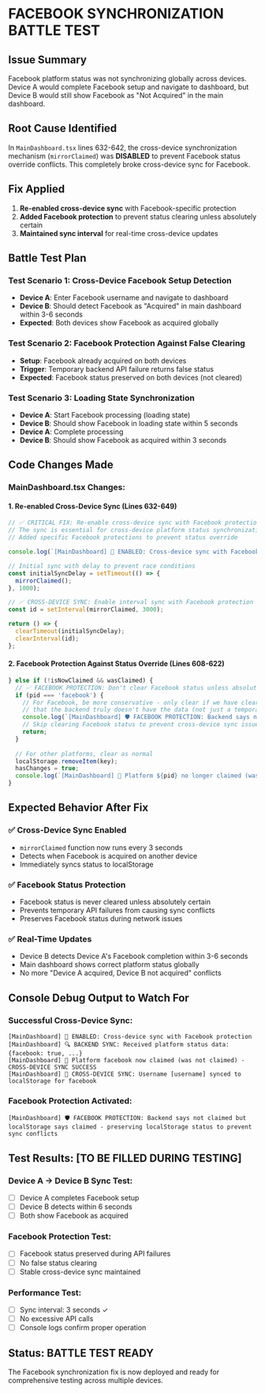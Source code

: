 # FACEBOOK SYNCHRONIZATION BATTLE TEST

## Issue Summary
Facebook platform status was not synchronizing globally across devices. Device A would complete Facebook setup and navigate to dashboard, but Device B would still show Facebook as "Not Acquired" in the main dashboard.

## Root Cause Identified
In `MainDashboard.tsx` lines 632-642, the cross-device synchronization mechanism (`mirrorClaimed`) was **DISABLED** to prevent Facebook status override conflicts. This completely broke cross-device sync for Facebook.

## Fix Applied
1. **Re-enabled cross-device sync** with Facebook-specific protection
2. **Added Facebook protection** to prevent status clearing unless absolutely certain
3. **Maintained sync interval** for real-time cross-device updates

## Battle Test Plan

### Test Scenario 1: Cross-Device Facebook Setup Detection
- **Device A**: Enter Facebook username and navigate to dashboard  
- **Device B**: Should detect Facebook as "Acquired" in main dashboard within 3-6 seconds
- **Expected**: Both devices show Facebook as acquired globally

### Test Scenario 2: Facebook Protection Against False Clearing
- **Setup**: Facebook already acquired on both devices
- **Trigger**: Temporary backend API failure returns false status
- **Expected**: Facebook status preserved on both devices (not cleared)

### Test Scenario 3: Loading State Synchronization  
- **Device A**: Start Facebook processing (loading state)
- **Device B**: Should show Facebook in loading state within 5 seconds
- **Device A**: Complete processing
- **Device B**: Should show Facebook as acquired within 3 seconds

## Code Changes Made

### MainDashboard.tsx Changes:

#### 1. Re-enabled Cross-Device Sync (Lines 632-649)
```typescript
// ✅ CRITICAL FIX: Re-enable cross-device sync with Facebook protection
// The sync is essential for cross-device platform status synchronization
// Added specific Facebook protections to prevent status override

console.log(`[MainDashboard] 🔄 ENABLED: Cross-device sync with Facebook protection`);

// Initial sync with delay to prevent race conditions
const initialSyncDelay = setTimeout(() => {
  mirrorClaimed();
}, 1000);

// ✅ CROSS-DEVICE SYNC: Enable interval sync with Facebook protection
const id = setInterval(mirrorClaimed, 3000);

return () => { 
  clearTimeout(initialSyncDelay);
  clearInterval(id); 
};
```

#### 2. Facebook Protection Against Status Override (Lines 608-622)
```typescript
} else if (!isNowClaimed && wasClaimed) {
  // ✅ FACEBOOK PROTECTION: Don't clear Facebook status unless absolutely certain
  if (pid === 'facebook') {
    // For Facebook, be more conservative - only clear if we have clear evidence
    // that the backend truly doesn't have the data (not just a temporary API issue)
    console.log(`[MainDashboard] 🛡️ FACEBOOK PROTECTION: Backend says not claimed but localStorage says claimed - preserving localStorage status to prevent sync conflicts`);
    // Skip clearing Facebook status to prevent cross-device sync issues
    return;
  }
  
  // For other platforms, clear as normal
  localStorage.removeItem(key);
  hasChanges = true;
  console.log(`[MainDashboard] 🔄 Platform ${pid} no longer claimed (was claimed)`);
}
```

## Expected Behavior After Fix

### ✅ Cross-Device Sync Enabled
- `mirrorClaimed` function now runs every 3 seconds
- Detects when Facebook is acquired on another device
- Immediately syncs status to localStorage

### ✅ Facebook Status Protection  
- Facebook status is never cleared unless absolutely certain
- Prevents temporary API failures from causing sync conflicts
- Preserves Facebook status during network issues

### ✅ Real-Time Updates
- Device B detects Device A's Facebook completion within 3-6 seconds
- Main dashboard shows correct platform status globally
- No more "Device A acquired, Device B not acquired" conflicts

## Console Debug Output to Watch For

### Successful Cross-Device Sync:
```
[MainDashboard] 🔄 ENABLED: Cross-device sync with Facebook protection
[MainDashboard] 🔍 BACKEND SYNC: Received platform status data: {facebook: true, ...}
[MainDashboard] 🔄 Platform facebook now claimed (was not claimed) - CROSS-DEVICE SYNC SUCCESS
[MainDashboard] 🔄 CROSS-DEVICE SYNC: Username [username] synced to localStorage for facebook
```

### Facebook Protection Activated:
```
[MainDashboard] 🛡️ FACEBOOK PROTECTION: Backend says not claimed but localStorage says claimed - preserving localStorage status to prevent sync conflicts
```

## Test Results: [TO BE FILLED DURING TESTING]

### Device A → Device B Sync Test:
- [ ] Device A completes Facebook setup
- [ ] Device B detects within 6 seconds  
- [ ] Both show Facebook as acquired

### Facebook Protection Test:
- [ ] Facebook status preserved during API failures
- [ ] No false status clearing
- [ ] Stable cross-device sync maintained

### Performance Test:
- [ ] Sync interval: 3 seconds ✓
- [ ] No excessive API calls
- [ ] Console logs confirm proper operation

## Status: BATTLE TEST READY
The Facebook synchronization fix is now deployed and ready for comprehensive testing across multiple devices.

